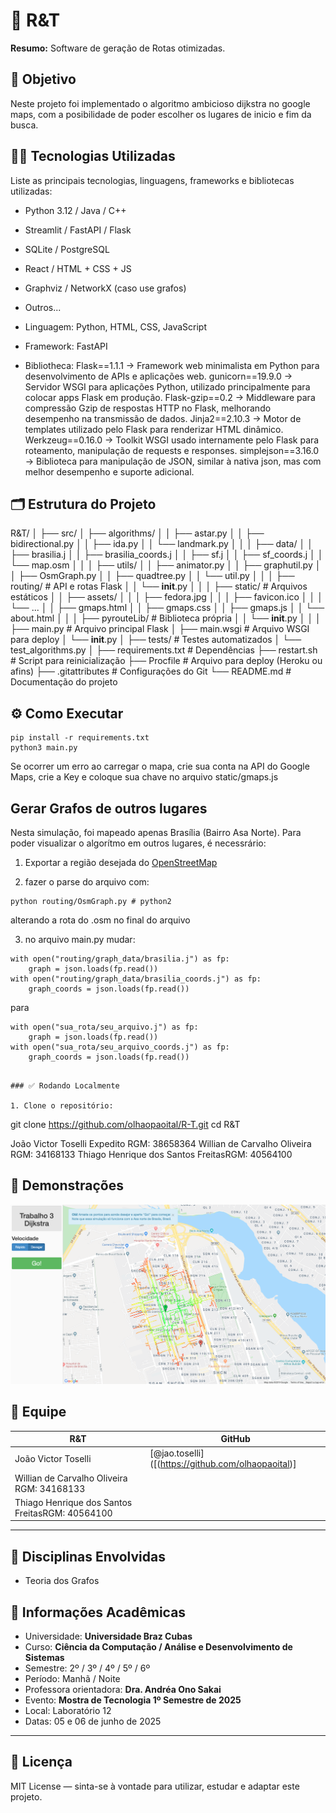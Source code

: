 # 🚀 R&T

**Resumo:** Software de geração de Rotas otimizadas.

## 🎯 Objetivo

Neste projeto foi implementado o algoritmo ambicioso dijkstra no google maps, com a posibilidade de poder escolher os lugares de inicio e fim da busca.

## 👨‍💻 Tecnologias Utilizadas

Liste as principais tecnologias, linguagens, frameworks e bibliotecas utilizadas:

- Python 3.12 / Java / C++
- Streamlit / FastAPI / Flask
- SQLite / PostgreSQL
- React / HTML + CSS + JS
- Graphviz / NetworkX (caso use grafos)
- Outros...

- Linguagem: Python, HTML, CSS, JavaScript 
- Framework: FastAPI 
- Bibliotheca: Flask==1.1.1 → Framework web minimalista em Python para desenvolvimento de APIs e aplicações web.
  gunicorn==19.9.0 → Servidor WSGI para aplicações Python, utilizado principalmente para colocar apps Flask em produção.
  Flask-gzip==0.2 → Middleware para compressão Gzip de respostas HTTP no Flask, melhorando desempenho na transmissão de dados.
  Jinja2==2.10.3 → Motor de templates utilizado pelo Flask para renderizar HTML dinâmico.
  Werkzeug==0.16.0 → Toolkit WSGI usado internamente pelo Flask para roteamento, manipulação de requests e responses.
  simplejson==3.16.0 → Biblioteca para manipulação de JSON, similar à nativa json, mas com melhor desempenho e suporte adicional.

## 🗂️ Estrutura do Projeto

R&T/
│
├── src/
│ ├── algorithms/
│ │ ├── astar.py
│ │ ├── bidirectional.py
│ │ ├── ida.py
│ │ └── landmark.py
│ │
│ ├── data/
│ │ ├── brasilia.j
│ │ ├── brasilia_coords.j
│ │ ├── sf.j
│ │ ├── sf_coords.j
│ │ └── map.osm
│ │
│ ├── utils/
│ │ ├── animator.py
│ │ ├── graphutil.py
│ │ ├── OsmGraph.py
│ │ ├── quadtree.py
│ │ └── util.py
│ │
│ ├── routing/ # API e rotas Flask
│ │ └── __init__.py
│ │
│ ├── static/ # Arquivos estáticos
│ │ ├── assets/
│ │ │ ├── fedora.jpg
│ │ │ ├── favicon.ico
│ │ │ └── ...
│ │ ├── gmaps.html
│ │ ├── gmaps.css
│ │ ├── gmaps.js
│ │ └── about.html
│ │
│ ├── pyrouteLib/ # Biblioteca própria
│ │ └── __init__.py
│ │
│ ├── main.py # Arquivo principal Flask
│ ├── main.wsgi # Arquivo WSGI para deploy
│ └── __init__.py
│
├── tests/ # Testes automatizados
│ └── test_algorithms.py
│
├── requirements.txt # Dependências
├── restart.sh # Script para reinicialização
├── Procfile # Arquivo para deploy (Heroku ou afins)
├── .gitattributes # Configurações do Git
└── README.md # Documentação do projeto

## ⚙️ Como Executar


    pip install -r requirements.txt
    python3 main.py

Se ocorrer um erro ao carregar o mapa, crie sua conta na API do Google Maps, crie a Key
e coloque sua chave no arquivo static/gmaps.js

## Gerar Grafos de outros lugares

Nesta simulação, foi mapeado apenas Brasília (Bairro Asa Norte).
Para poder visualizar o algorítmo em outros lugares, é necessrário:

1. Exportar a região desejada do [OpenStreetMap](https://www.openstreetmap.org/)

2. fazer o parse do arquivo com:

```
python routing/OsmGraph.py # python2
```

alterando a rota do .osm no final do arquivo

3. no arquivo main.py mudar:

```
with open("routing/graph_data/brasilia.j") as fp:
    graph = json.loads(fp.read())
with open("routing/graph_data/brasilia_coords.j") as fp:
    graph_coords = json.loads(fp.read())
```

para

```
with open("sua_rota/seu_arquivo.j") as fp:
    graph = json.loads(fp.read())
with open("sua_rota/seu_arquivo_coords.j") as fp:
    graph_coords = json.loads(fp.read())
```


```

### ✅ Rodando Localmente

1. Clone o repositório:

```
git clone https://github.com/olhaopaoital/R-T.git
cd R&T



João Victor Toselli Expedito RGM: 38658364
Willian de Carvalho Oliveira RGM: 34168133
Thiago Henrique dos Santos FreitasRGM: 40564100

## 📸 Demonstrações

![imagem](./static/assets/img/project-image.png)

## 👥 Equipe

| R&T  | GitHub |
|------|--------|
| João Victor Toselli | [@jao.toselli]([(https://github.com/olhaopaoital)]
| Willian de Carvalho Oliveira RGM: 34168133
| Thiago Henrique dos Santos FreitasRGM: 40564100
---

## 🧠 Disciplinas Envolvidas

- Teoria dos Grafos

## 🏫 Informações Acadêmicas

- Universidade: **Universidade Braz Cubas**
- Curso: **Ciência da Computação / Análise e Desenvolvimento de Sistemas**
- Semestre: 2º / 3º / 4º / 5º / 6º
- Período: Manhã / Noite
- Professora orientadora: **Dra. Andréa Ono Sakai**
- Evento: **Mostra de Tecnologia 1º Semestre de 2025**
- Local: Laboratório 12
- Datas: 05 e 06 de junho de 2025

---

## 📄 Licença

MIT License — sinta-se à vontade para utilizar, estudar e adaptar este projeto.
